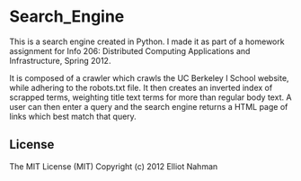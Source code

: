 Search_Engine
=============

This is a search engine created in Python. I made it as part of a homework assignment for Info 206: Distributed Computing Applications and Infrastructure, Spring 2012. 

It is composed of a crawler which crawls the UC Berkeley I School website, while adhering to the robots.txt file. It then creates an inverted index of scrapped terms, weighting title text terms for more than regular body text. A user can then enter a query and the search engine returns a HTML page of links which best match that query.


## License

The MIT License (MIT)
Copyright (c) 2012 Elliot Nahman